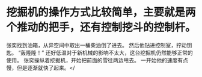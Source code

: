 # 挖掘机的操作方式比较简单，主要就是两个推动的把手，还有控制挖斗的控制杆。
张奕找到油箱，从异空间中取出一桶柴油倒了进去。
然后他钻进控制室，拧动钥匙。
“轰隆隆！”
还好低温对于新机械的影响不太大，这台挖掘机仍然能够正常的使用。
张奕操纵着挖掘机，开始把前面的雪往两边甩去。
一开始他的速度有点慢，但是逐渐就快了起来。</


